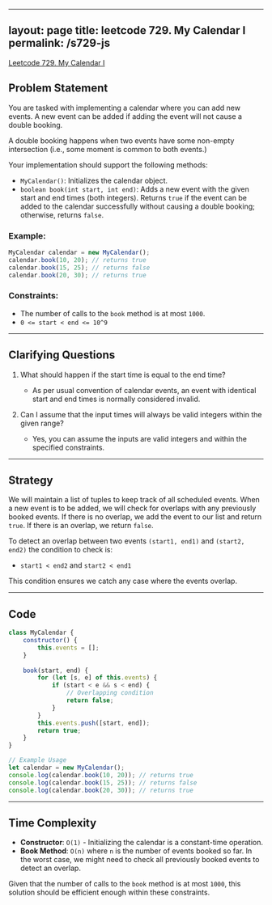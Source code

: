 
---
layout: page
title: leetcode 729. My Calendar I
permalink: /s729-js
---
[Leetcode 729. My Calendar I](https://algoadvance.github.io/algoadvance/l729)
## Problem Statement

You are tasked with implementing a calendar where you can add new events. A new event can be added if adding the event will not cause a double booking.

A double booking happens when two events have some non-empty intersection (i.e., some moment is common to both events.)

Your implementation should support the following methods:

- `MyCalendar()`: Initializes the calendar object.
- `boolean book(int start, int end)`: Adds a new event with the given start and end times (both integers). Returns `true` if the event can be added to the calendar successfully without causing a double booking; otherwise, returns `false`.

### Example:
```javascript
MyCalendar calendar = new MyCalendar();
calendar.book(10, 20); // returns true
calendar.book(15, 25); // returns false
calendar.book(20, 30); // returns true
```

### Constraints:
- The number of calls to the `book` method is at most `1000`.
- `0 <= start < end <= 10^9`

---

## Clarifying Questions

1. What should happen if the start time is equal to the end time?
   - As per usual convention of calendar events, an event with identical start and end times is normally considered invalid.

2. Can I assume that the input times will always be valid integers within the given range?
   - Yes, you can assume the inputs are valid integers and within the specified constraints.

---

## Strategy

We will maintain a list of tuples to keep track of all scheduled events. When a new event is to be added, we will check for overlaps with any previously booked events. If there is no overlap, we add the event to our list and return `true`. If there is an overlap, we return `false`.

To detect an overlap between two events `(start1, end1)` and `(start2, end2)` the condition to check is:
- `start1 < end2` and `start2 < end1`

This condition ensures we catch any case where the events overlap.

---

## Code

```javascript
class MyCalendar {
    constructor() {
        this.events = [];
    }
  
    book(start, end) {
        for (let [s, e] of this.events) {
            if (start < e && s < end) {
                // Overlapping condition
                return false;
            }
        }
        this.events.push([start, end]);
        return true;
    }
}

// Example Usage
let calendar = new MyCalendar();
console.log(calendar.book(10, 20)); // returns true
console.log(calendar.book(15, 25)); // returns false
console.log(calendar.book(20, 30)); // returns true
```

---

## Time Complexity

- **Constructor**: `O(1)` - Initializing the calendar is a constant-time operation.
- **Book Method**: `O(n)` where `n` is the number of events booked so far. In the worst case, we might need to check all previously booked events to detect an overlap.

Given that the number of calls to the `book` method is at most `1000`, this solution should be efficient enough within these constraints.